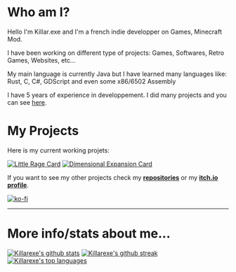 # Who am I?
Hello I'm Killar.exe and I'm a french indie developper on Games, Minecraft Mod.

I have been working on different type of projects: Games, Softwares, Retro Games, Websites, etc...

My main language is currently Java but I have learned many languages like: Rust, C, C#, GDScript and even some x86/6502 Assembly

I have 5 years of experience in developpement. I did many projects and you can see [here](https://github.com/Killarexe?tab=repositories).

# My Projects

Here is my current working projets:

[![Little Rage Card](https://github-readme-stats.vercel.app/api/pin/?username=Killarexe&repo=Little-Rage&theme=tokyonight)](https://github.com/Killarexe/Little-Rage) [![Dimensional Expansion Card](https://github-readme-stats.vercel.app/api/pin/?username=Killarexe&repo=Dimensional-Expansion&theme=tokyonight)](https://github.com/Killarexe/Dimensional-Expansion)


If you want to see my other projects check my **[repositories](https://github.com/Killarexe?tab=repositories)** or my **[itch.io profile](https://killarexe.itch.io)**.

[![ko-fi](https://ko-fi.com/img/githubbutton_sm.svg)](https://ko-fi.com/Y8Y5S1I7B)

--------

# More info/stats about me...

[![Killarexe's github stats](https://github-readme-stats.vercel.app/api?username=Killarexe&theme=tokyonight)](https://github.com/Killarexe) [![Killarexe's github streak](https://github-readme-streak-stats.herokuapp.com/?user=Killarexe&theme=tokyonight)](https://github.com/Killarexe)[![Killarexe's top languages](https://github-readme-stats.vercel.app/api/top-langs/?username=Killarexe&theme=tokyonight)](https://github.com/Killarexe)
